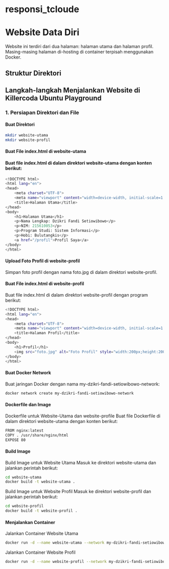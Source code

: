 # responsi_tcloude
# Website Data Diri

Website ini terdiri dari dua halaman: halaman utama dan halaman profil. Masing-masing halaman di-hosting di container terpisah menggunakan Docker.

## Struktur Direktori


## Langkah-langkah Menjalankan Website di Killercoda Ubuntu Playground

### 1. Persiapan Direktori dan File

#### Buat Direktori

```bash
mkdir website-utama
mkdir website-profil
```

#### Buat File index.html di website-utama
#### Buat file index.html di dalam direktori website-utama dengan konten berikut:
```bash
<!DOCTYPE html>
<html lang="en">
<head>
    <meta charset="UTF-8">
    <meta name="viewport" content="width=device-width, initial-scale=1.0">
    <title>Halaman Utama</title>
</head>
<body>
    <h1>Halaman Utama</h1>
    <p>Nama Lengkap: Dzikri Fandi Setiowibowo</p>
    <p>NIM: 215610053</p>
    <p>Program Studi: Sistem Informasi</p>
    <p>Hobi: Bulutangkis</p>
    <a href="/profil">Profil Saya</a>
</body>
</html>
```

#### Upload Foto Profil di website-profil
Simpan foto profil dengan nama foto.jpg di dalam direktori website-profil.

#### Buat File index.html di website-profil
Buat file index.html di dalam direktori website-profil dengan program berikut:
```bash
<!DOCTYPE html>
<html lang="en">
<head>
    <meta charset="UTF-8">
    <meta name="viewport" content="width=device-width, initial-scale=1.0">
    <title>Halaman Profil</title>
</head>
<body>
    <h1>Profil</h1>
    <img src="foto.jpg" alt="Foto Profil" style="width:200px;height:200px;">
</body>
</html>
```

#### Buat Docker Network
Buat jaringan Docker dengan nama my-dzikri-fandi-setiowibowo-network:
```bash
docker network create my-dzikri-fandi-setiowibowo-network
```

#### Dockerfile dan Image
Dockerfile untuk Website-Utama dan website-profile
Buat file Dockerfile di dalam direktori website-utama dengan konten berikut:
```bash
FROM nginx:latest
COPY . /usr/share/nginx/html
EXPOSE 80
```
#### Build Image
Build Image untuk Website Utama
Masuk ke direktori website-utama dan jalankan perintah berikut:
```bash
cd website-utama
docker build -t website-utama .
```
Build Image untuk Website Profil
Masuk ke direktori website-profil dan jalankan perintah berikut:
```bash
cd website-profil
docker build -t website-profil .
```

#### Menjalankan Container
Jalankan Container Website Utama
```bash
docker run -d --name website-utama --network my-dzikri-fandi-setiowibowo-network -p 8080:80 website-utama
```
Jalankan Container Website Profil
```bash
docker run -d --name website-profil --network my-dzikri-fandi-setiowibowo-network -p 8081:80 website-profil


